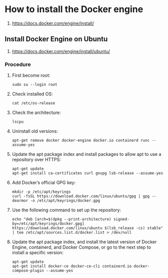 # How to install the Docker engine
1. https://docs.docker.com/engine/install/

## Install Docker Engine on Ubuntu
1. https://docs.docker.com/engine/install/ubuntu/

### Procedure
1. First become root:

    ```
    sudo su --login root
    ```
3. Check installed OS:

    ```
    cat /etc/os-release
    ```

1. Check the architecture:

    ```
    lscpu
    ```
    
1. Uninstall old versions:

    ```
    apt-get remove docker docker-engine docker.io containerd runc --assume-yes
    ```
    
1. Update the apt package index and install packages to allow apt to use a repository over HTTPS:

    ```
    apt-get update
    apt-get install ca-certificates curl gnupg lsb-release --assume-yes
    ```

1. Add Docker’s official GPG key:

    ```
    mkdir -p /etc/apt/keyrings
    curl -fsSL https://download.docker.com/linux/ubuntu/gpg | gpg --dearmor -o /etc/apt/keyrings/docker.gpg
    ```
1. Use the following command to set up the repository:

    ```
    echo "deb [arch=$(dpkg --print-architecture) signed-by=/etc/apt/keyrings/docker.gpg] https://download.docker.com/linux/ubuntu $(lsb_release -cs) stable" | tee /etc/apt/sources.list.d/docker.list > /dev/null
    ```
1. Update the apt package index, and install the latest version of Docker Engine, containerd, and Docker Compose, or go to the next step to install a specific version:

    ```
    apt-get update
    apt-get install docker-ce docker-ce-cli containerd.io docker-compose-plugin --assume-yes
    ```
